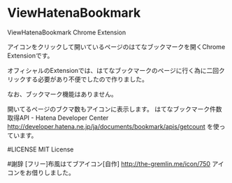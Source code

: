 # ViewHatenaBookmark
ViewHatenaBookmark Chrome Extension

アイコンをクリックして開いているページのはてなブックマークを開くChrome Extensionです。

オフィシャルのExtensionでは、はてなブックマークのページに行く為に二回クリックする必要があり不便でしたので作りました。

なお、ブックマーク機能はありません。

開いてるページのブクマ数もアイコンに表示します。
はてなブックマーク件数取得API - Hatena Developer Center
http://developer.hatena.ne.jp/ja/documents/bookmark/apis/getcount
を使っています。

#LICENSE
MIT License

#謝辞
[フリー]布風はてブアイコン[自作]
http://the-gremlin.me/icon/750
アイコンをお借りしました。

